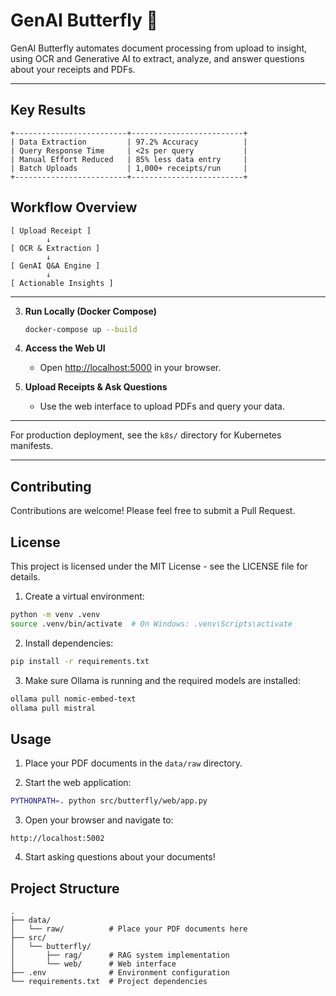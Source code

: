 # GenAI Butterfly 🦋

GenAI Butterfly automates document processing from upload to insight, using OCR and Generative AI to extract, analyze, and answer questions about your receipts and PDFs.

---

## Key Results

```
+-------------------------+-------------------------+
| Data Extraction         | 97.2% Accuracy          |
| Query Response Time     | <2s per query           |
| Manual Effort Reduced   | 85% less data entry     |
| Batch Uploads           | 1,000+ receipts/run     |
+-------------------------+-------------------------+
```

## Workflow Overview

```
[ Upload Receipt ] 
        ↓
[ OCR & Extraction ]
        ↓
[ GenAI Q&A Engine ]
        ↓
[ Actionable Insights ]
```

---


3. **Run Locally (Docker Compose)**
   ```bash
   docker-compose up --build
   ```

4. **Access the Web UI**
   - Open [http://localhost:5000](http://localhost:5000) in your browser.

5. **Upload Receipts & Ask Questions**
   - Use the web interface to upload PDFs and query your data.

---

For production deployment, see the `k8s/` directory for Kubernetes manifests.

---


## Contributing

Contributions are welcome! Please feel free to submit a Pull Request.

## License

This project is licensed under the MIT License - see the LICENSE file for details.

1. Create a virtual environment:
```bash
python -m venv .venv
source .venv/bin/activate  # On Windows: .venv\Scripts\activate
```

2. Install dependencies:
```bash
pip install -r requirements.txt
```

3. Make sure Ollama is running and the required models are installed:
```bash
ollama pull nomic-embed-text
ollama pull mistral
```

## Usage

1. Place your PDF documents in the `data/raw` directory.

2. Start the web application:
```bash
PYTHONPATH=. python src/butterfly/web/app.py
```

3. Open your browser and navigate to:
```
http://localhost:5002
```

4. Start asking questions about your documents!

## Project Structure

```
.
├── data/
│   └── raw/          # Place your PDF documents here
├── src/
│   └── butterfly/
│       ├── rag/      # RAG system implementation
│       └── web/      # Web interface
├── .env              # Environment configuration
└── requirements.txt  # Project dependencies
```
